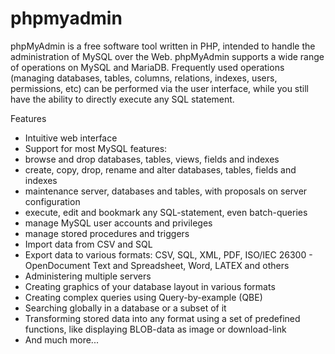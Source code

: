 # phpmyadmin

phpMyAdmin is a free software tool written in PHP, intended to handle the administration of MySQL over the Web. phpMyAdmin supports a wide range of operations on MySQL and MariaDB. Frequently used operations (managing databases, tables, columns, relations, indexes, users, permissions, etc) can be performed via the user interface, while you still have the ability to directly execute any SQL statement.

Features
  * Intuitive web interface
  * Support for most MySQL features:
  * browse and drop databases, tables, views, fields and indexes
  * create, copy, drop, rename and alter databases, tables, fields and indexes
  * maintenance server, databases and tables, with proposals on server configuration
  * execute, edit and bookmark any SQL-statement, even batch-queries
  * manage MySQL user accounts and privileges
  * manage stored procedures and triggers
  * Import data from CSV and SQL
  * Export data to various formats: CSV, SQL, XML, PDF, ISO/IEC 26300 - OpenDocument Text and Spreadsheet, Word, LATEX and others
  * Administering multiple servers
  * Creating graphics of your database layout in various formats
  * Creating complex queries using Query-by-example (QBE)
  * Searching globally in a database or a subset of it
  * Transforming stored data into any format using a set of predefined functions, like displaying BLOB-data as image or download-link
  * And much more...